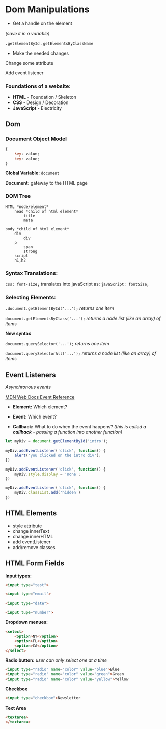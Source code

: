 # Dom Manipulations

* Get a handle on the element

*(save it in a variable)*

`.getElementById`
`.getElementsByClassName`

* Make the needed changes

Change some attribute

Add event listener

### Foundations of a website:

* **HTML** - Foundation / Skeleton
* **CSS** - Design / Decoration
* **JavaScript** - Electricity



## Dom

### Document Object Model

```javascript
{
	key: value;
	key: value;
}
```

**Global Variable:** `document`

**Document:** gateway to the HTML page

### DOM Tree

	HTML *node/element*
		head *child of html element*
			title
			meta

	body *child of html element*
		div
			div
		p
			span
			strong
		script
		h1,h2

### Syntax Translations:

`css: font-size;`
translates into javaScript as:
`javaScript: fontSize;`

### Selecting Elements:

`.document.getElementById('...');`
*returns one item*

`document.getElementsByClass('...');`
*returns a node list (like an array) of items*

**New syntax**

`document.querySelector('...');`
*returns one item*

`document.querySelectorAll('...');`
*returns a node list (like an array) of items*



## Event Listeners

*Asynchronous events*

[MDN Web Docs Event Reference](https://developer.mozilla.org/en-US/docs/Web/Events "MDN Web Docs Event Reference")

* **Element:** Which element?

* **Event:** Which event?

* **Callback:** What to do when the event happens? *(this is called a **callback** - passing a function into another function)*

```javascript
let myDiv = document.getElementById('intro');

myDiv.addEventListener('click', function() {
	alert('you clicked on the intro div');
})

```

```javascript
myDiv.addEventListener('click', function() {
	myDiv.style.display = 'none';
})
```

```javascript
myDiv.addEventListener('click', function() {
	myDiv.classList.add('hidden')
})
```



## HTML Elements

* style attribute
* change innerText
* change innerHTML
* add eventListener
* add/remove classes



## HTML Form Fields

**Input types:**
```html
<input type="test">

<input type="email">

<input type="date">

<input tupe="number">

```

**Dropdown menues:**
```html
<select>
	<option>NY</option>
	<option>FL</option>
	<option>CA</option>
</select>
```

**Radio button:** *user can only select one at a time*
```html
<input type="radio" name="color" value="blue">Blue
<input type="radio" name="color" value="green">Green
<input type="radio" name="color" value="yellow">Yellow
```

**Checkbox**
```html
<input type="checkbox">Newsletter
```

**Text Area**
```html
<textarea>
</textarea>
```







